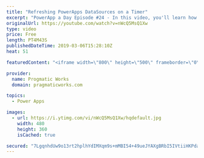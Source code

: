 ```yaml
---
title: "Refreshing PowerApps DataSources on a Timer"
excerpt: "PowerApp a Day Episode #24 - In this video, you'll learn how to refresh datasources in PowerApps on a periodic timer. This allows you to create a TV application that shows current people checked in for example.    Pragmatic Works Training : https://pragmaticworks.com/training/on-demand-training  Delegatable"
originalUrl: https://youtube.com/watch?v=nWcQ5MsQ1Xw
type: video
price: Free
length: PT4M43S
publishedDateTime: 2019-03-06T15:28:10Z
heat: 51

featuredContent: "<iframe width=\"800\" height=\"500\" frameborder=\"0\" src=\"https://www.youtube.com/embed/nWcQ5MsQ1Xw\" allow=\"accelerometer; autoplay; encrypted-media; gyroscope; picture-in-picture\" allowfullscreen></iframe>"

provider:
  name: Progmatic Works
  domain: pragmaticworks.com

topics:
  - Power Apps

images:
  - url: https://i.ytimg.com/vi/nWcQ5MsQ1Xw/hqdefault.jpg
    width: 480
    height: 360
    isCached: true

secured: "7LgqnhdUw9o13rt2hplhYdIMXqm9s+mMBI54+49ueJYAXgBRbI5IVtiiHKPdaoexId2KXSkfq+Kqyjbnj/tdYaD5cGNk9cLQ4XlOZt0DcqK04ePq1mwD9lyZx0pyv8nkfcISXnSyLQzCHkCMGrSC1QL+AVcQuFvAWS5k0JnLacepypJLOTev55BWjoQJOZ2YwHiYwKdUonK3YfNWT0CE6bGCk+NM7uDq3W02wVIhPQcy4NF8E4MEDy7WuQbPYRirFpz/0gxBu5RFV0MSpEHPdNBTd1yhiM81kz8mtgs9/PEpE0k8dAhlnchdvZKlOzgBPNIL0sPznYeYpw8ZAhkX71apItTa4XTB0kPhvM6+yMQ5RjxE131DMdDO9uKMOWiGmhDWrpgLp0tllTUNbtAqFF9rfpOBxh5g/yXQcvIOtbI=;gWeGg+5Rf0Ino41XUb8ygQ=="
---
```


